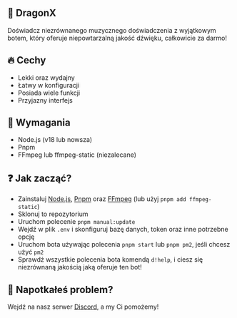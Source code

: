 ## 🤖 DragonX
Doświadcz niezrównanego muzycznego doświadczenia z wyjątkowym botem, który oferuje niepowtarzalną jakość dźwięku, całkowicie za darmo!

## 🔥 Cechy
- Lekki oraz wydajny
- Łatwy w konfiguracji
- Posiada wiele funkcji
- Przyjazny interfejs

## 🔧 Wymagania
- Node.js (v18 lub nowsza)
- Pnpm
- FFmpeg lub ffmpeg-static (niezalecane)

## ❓ Jak zacząć?
- Zainstaluj [Node.js](https://nodejs.org/), [Pnpm](https://pnpm.io/) oraz [FFmpeg](https://ffmpeg.org/) (lub użyj `pnpm add ffmpeg-static`)
- Sklonuj to repozytorium
- Uruchom polecenie `pnpm manual:update`
- Wejdź w plik `.env` i skonfiguruj bazę danych, token oraz inne potrzebne opcję
- Uruchom bota używając polecenia `pnpm start` lub `pnpm pm2`, jeśli chcesz użyć `pm2`
- Sprawdź wszystkie polecenia bota komendą `d!help`, i ciesz się niezrównaną jakością jaką oferuje ten bot!

## 🛟 Napotkałeś problem?
Wejdź na nasz serwer [Discord](https://discord.gg/eCCCaWpu7h), a my Ci pomożemy!
